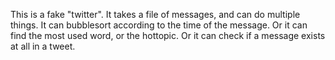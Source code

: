 This is a fake "twitter". It takes a file of messages, and can do multiple things. It can bubblesort according to the time of the message. 
Or it can find the most used word, or the hottopic. Or it can check if a message exists at all in a tweet.
